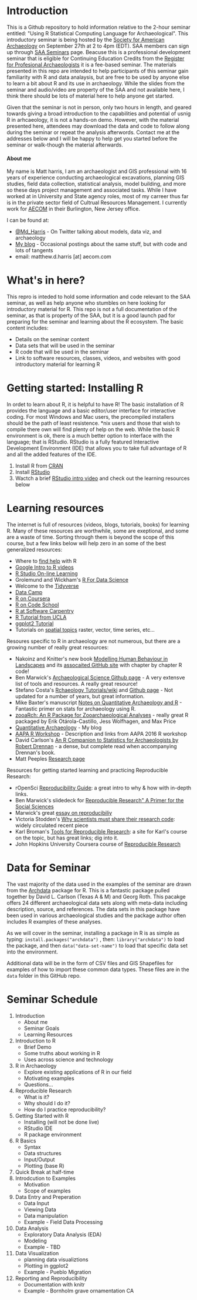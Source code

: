 # Introduction
This is a Github repository to hold information relative to the 2-hour seminar entitled: "Using R Statistical Computing Language for Archaeological".  This introductory seminar is being hosted by the [Society for American Archaeology][SAA] on September 27th at 2 to 4pm (EDT).  SAA members can sign up through [SAA Seminars] page.  Beacuse this is a professional development seminar that is eligible for Continuing Education Credits from the [Register for Profesional Archaeologists][RPA] it is a fee-based seminar.  The materials presented in this repo are intended to help participants of this seminar gain familiarity with R and data analaysis, but are free to be used by anyone else to learn a bit about R and its use in archaeology.  While the slides from the seminar and audio/video are property of the SAA and not available here, I think there should be lots of material here to help anyone get started.

Given that the seminar is not in person, only two hours in length, and geared towards giving a broad introduction to the capabilities and potential of usnig R in arhcaeology, it is not a hands-on demo.  However, with the material presented here, attendees may download the data and code to follow along during the seminar or repeat the analysis afterwords.  Contact me at the addresses below and I will be happy to help get you started before the seminar or walk-though the material afterwards.

#### About me
My name is Matt harris, I am an archaeologist and GIS professional with 16 years of experience conducting archaeological excavations, planning GIS studies, field data collection, statistical analysis, model building, and more so these days project management and associated tasks. While I have worked at in University and State agency roles, most of my carreer thus far is in the private sector field of Cultrual Resources Management.  I currently work for [AECOM] in their Burlington, New Jersey office.

I can be found at:
  * [@Md_Harris] - On Twitter talking about models, data viz, and archaeology
  * [My blog] - Occasional postings about the same stuff, but with code and lots of tangents
  * email: matthew.d.harris [at] aecom.com
 
# What's in here?
This repro is inteded to hold some information and code relevant to the SAA seminar, as well as help anyone who stumbles on here looking for introductory material for R. This repo is not a full documentation of the seminar, as that is property of the SAA, but it is a good launch pad for preparing for the seminar and learning about the R ecosystem.
The basic content includes:

  - Details on the seminar content
  - Data sets that will be used in the seminar
  - R code that will be used in the seminar
  - Link to software resources, classes, videos, and websites with good introductory material for learning R
 
# Getting started: Installing R
In ordet to learn about R, it is helpful to have R!  The basic installation of R provides the language and a basic editor/user interface for interactive coding.  For most Windows and Mac users, the precompiled installers should be the path of least resistence.  *nix users and those that wish to compile there own will find plenty of help on the web.  While the basic R environment is ok, there is a much better option to interface with the language; that is RStudio.  RStudio is a fully featured Interactive Development Environment (IDE) that allows you to take full advantage of R and all the added features of the IDE.  
1) Install R from [CRAN][R download]
2) Install [RStudio][R Studio Download]
3) Wactch a brief [RStudio intro video][R Studio Intro video] and check out the learning resources below 

# Learning resources
The internet is full of resources (videos, blogs, tutorials, books) for learning R.  Many of these resources are worthwhile, some are exeptional, and some are a waste of time.  Sorting through them is beyond the scope of this course, but a few links below will help zero in an some of the best generalized resources:
- Where to [find help][DC_help] with R
- [Google Intro to R videos]
- [R Studio On-line Learning]
- Grolemund and Wickham's [R For Data Science][r4ds]
- Welcome to the [Tidyverse]
- [Data Camp]
- [R on Coursera]
- [R on Code School]
- [R at Software Carpentry]
- [R Tutorial from UCLA]
- [ggplot2 Tutorial]
- Tutorials on [spatial topics][neon] raster, vector, time series, etc...

Resoures specific to R in archaeology are not numerous, but there are a growing number of really great resources:
- Nakoinz and Knitter's new book [Modelling Human Behaviour in Landscapes][mhbil] and its [assocaited GitHub site][mhbil_gh] with chapter by chapter R code!
- Ben Marwick's [Archaeological Science Github page][MarwickGH] - A very extensve list of tools and resources.  A really great resource!
- Stefano Costa's [Rchaeology Tutorials/wiki][stekoRchaeology] and [Github page][stekoRchaeologyGH] - Not updated for a number of years, but great information. 
- Mike Baxter's manuscript [Notes on Quantitative Archaeology and R][BaxterQuantArch] - Fantastic primer on stats for archaeology using R.
- [zooaRch: An R Package for Zooarchaeological Analyses][zooarch] -  really great R packaged by Erik Otárola-Castillo, Jess Wolfhagen, and Max Price
- [Quantitative Archaeology][my blog] - My blog
- [AAPA R Workshop] - Description and links from AAPA 2016 R workshop
- David Carlson's [An R Companion to Statistics for Archaeologists by Robert Drennan][CarlsonStats] - a dense, but complete read when accompanying Drennan's book.
- Matt Peeples [Research page][Peeples] 

Resources for getting started learning and practicing Reproducible Research:
- rOpenSci [Reproducibility Guide][rOpenSci_reproducible]: a great intro to why & how with in-depth links.
- Ben Marwick's slidedeck for [Reproducible Research" A Primer for the Social Sciences][marwickslides]
- Marwick's great [essay on reproducibiliy][marwickcompsbrokeit]
- Victoria Stodden's [Why scientists must share their research code][stodden]: widely circulated recent piece
- Karl Broman's [Tools for Reproducible Research][kbroman]: a site for Karl's course on the topic, but has great links; dig into it.
- John Hopkins University Coursera course of [Reproducible Research][JHU_repro]

# Data for Seminar
The vast majority of the data used in the examples of the seminar are drawn from the [Archdata] package for R.  This is a fantastic package pulled together by David L. Carlson (Texas A & M) and Georg Roth.  This pacakge offers 24 different archaeological data sets along with meta-data including description, source, and references.  The data sets in this package have been used in various archaeological studies and the package author often includes R examples of these analyses.  

As we will cover in the seminar, installing a package in R is as simple as typing: ```install.packages("archdata")``` , then: ```library("archdata")``` to load the package, and then ```data("data-set-name")``` to load that specific data set into the environment.

Additional data will be in the form of CSV files and GIS Shapefiles for examples of how to import these common data types.  These files are in the `data` folder in this GitHub repo.

# Seminar Schedule
1. Introduction
    * About me
    * Seminar Goals
    * Learning Resources
2. Introduction to R
    * Brief Demo
    * Some truths about working in R
    * Uses across science and technology
3. R in Archaeology
    * Explore existing applications of R in our field
    * Motivating examples
    * Questions...
4. Reproducible Research
    * What is it?
    * Why should I do it?
    * How do I practice reproducibility?
5. Getting Started with R
    * Installing (will not be done live)
    * RStudio IDE
    * R package environment
6. R Basics
    * Syntax
    * Data structures
    * Input/Output
    * Plotting (base R)
7. Quick Break at half-time
8. Introdcution to Examples
    * Motivation
    * Scope of examples
9. Data Entry and Preperation
    * Data Input
    * Viewing Data
    * Data manipulation
    * Example - Field Data Processing
10. Data Analysis
    * Exploratory Data Analysis (EDA)
    * Modeling
    * Example - TBD
11. Data Visualization
    * planning data visualiztions
    * Plotting in ggplot2
    * Example - Pueblo Migration
12. Reporting and Reproducibility
    * Documentation with knitr
    * Example - Bornholm grave ornamentation CA




[//]: # (These are reference links used in the body of this note and get stripped out when the markdown processor does its job. There is no need to format nicely because it shouldn't be seen. Thanks SO - http://stackoverflow.com/questions/4823468/store-comments-in-markdown-syntax)


   [R Studio]: <https://www.rstudio.com/>
   [R Studio Download]: <https://www.rstudio.com/products/rstudio/download3/>
   [R Studio On-line Learning]: <https://www.rstudio.com/online-learning/>
   [My blog]: <http://www.mathewdharris.com>
   [@md_harris]: <http://twitter.com/Md_Harris>
   [Data Camp]: <https://www.datacamp.com/>
   [R Download]: <https://cran.rstudio.com/>
   [R Studio Download]: <https://www.rstudio.com/products/rstudio/download2/>
   [R on Coursera]: <https://www.coursera.org/learn/r-programming>
   [R on Code School]: <http://tryr.codeschool.com/>
   [R at Software Carpentry]: <http://swcarpentry.github.io/r-novice-gapminder/>
   [R Tutorial from UCLA]: <http://web.cs.ucla.edu/~gulzar/rstudio/basic-tutorial.html>
   [ggplot2 Tutorial]: <http://tutorials.iq.harvard.edu/R/Rgraphics/Rgraphics.html>
   [AAPA R Workshop]: <http://www.davidpappano.com/r-workshop-at-aapa-2016.html>
   [@djpappano]: <https://twitter.com/djpappano>
   [Statistial Rethinking Class Videos]: <https://www.youtube.com/playlist?list=PLDcUM9US4XdMdZOhJWJJD4mDBMnbTWw_z>
   [Google Intro to R videos]: <https://www.youtube.com/watch?v=iffR3fWv4xw&list=PLOU2XLYxmsIK9qQfztXeybpHvru-TrqAP>
   [R Studio Intro video]:  <https://www.youtube.com/watch?v=uwlwNRbaKMI>
   [SAA]: <http://www.saa.org/>
   [SAA Seminars]: <http://www.saa.org/AbouttheSociety/OnlineSeminars/tabid/1503/Default.aspx>
   [RPA]: <http://www.rpanet.org/>
   [AECOM]: <http://aecom-burlington.com/>
   [Archdata]: <https://cran.rstudio.com/web/packages/archdata/index.html>
   [MarwickGH]: <https://github.com/benmarwick/ctv-archaeology>
   [DataCarpentry]: <http://www.datacarpentry.org/lessons/>
   [r4ds]: <http://r4ds.had.co.nz/introduction.html>
   [CarlsonStats]: <http://people.tamu.edu/~dcarlson/quant/Drennan/StatisticsArchaeologistsR.pdf>
   [Peeples]: <http://www.mattpeeples.net/resources.html>
   [stekoRchaeologyGH]: <https://github.com/steko/rchaeology>
   [stekoRchaeology]: <http://rchaeology.readthedocs.io/en/latest/index.html>
   [BaxterQuantArch]: <https://www.researchgate.net/publication/277931925_Notes_on_Quantitative_Archaeology_and_R>
   [kbroman]: <http://kbroman.org/Tools4RR/>
   [marwickslides]: <http://benmarwick.github.io/CSSS-Primer-Reproducible-Research/#/>
   [marwickcompsbrokeit]: <https://theconversation.com/how-computers-broke-science-and-what-we-can-do-to-fix-it-49938>
   [stodden]: <http://www.nature.com/news/why-scientists-must-share-their-research-code-1.20504>
   [rOpenSci_reproducible]: <http://ropensci.github.io/reproducibility-guide/sections/introduction/>
   [JHU_repro]: <https://www.coursera.org/learn/reproducible-research>
   [r4ds]: <http://r4ds.had.co.nz/introduction.html>
   [mhbil_gh]: <https://github.com/dakni/mhbil>
   [mhbil]: <http://www.springer.com/us/book/9783319295367>
   [DC_help]: <http://www.datacarpentry.org/R-genomics/00-before-we-start.html>
   [zooarch]: <https://cran.r-project.org/web/packages/zooaRch/vignettes/zooaRch-vignette.html>
   [Tidyverse]: <http://blog.revolutionanalytics.com/2016/09/tidyverse.html>
   [neon]: <http://neondataskills.org/tutorial-series/>

   
   
   
   
   
   
   
   
